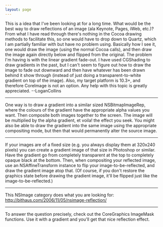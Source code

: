 ```yaml
---
layout: page
---
```


This is a idea that I've been looking at for a long time. What would be the best way to draw reflections of an image (ala Keynote, Pages, iWeb, etc.)? From what I have read through there's nothing in the Cocoa drawing methods to facilitate this, so one would have to drop down to Quartz, which I am partially familiar with but have no problem using. Basically how I see it, one would draw the image (using the normal Cocoa calls), and then draw the image again directly below and flipped from the original. The problem I'm having is with the linear gradient fade-out. I have used CGShading to draw gradients in the past, but I can't seem to figure out how to draw the image to fade out downward and then have whatever has been drawn behind it show through (instead of just doing a transparent-to-white gradient on top of the image). Also, my target platform is 10.3+, and therefore CoreImage is not an option. Any help with this topic is greatly appreciated. --LoganCollins

----

One way is to draw a gradient into a similar sized NSBitmapImageRep, where the colours of the gradient have the appropriate alpha values you want. Then composite both images together to the screen. The image will be multiplied by the alpha gradient, et voila! the effect you seek. You might also be able to draw the gradient into the same image using the appropriate compositing mode, but then that would permanently alter the source image.

----

If your images are of a fixed size (e.g. you always display them at 320x240 pixels) you can create a gradient image of that size in Photoshop or similar. Have the gradient go from completely transparent at the top to completely opaque black at the bottom. Then, when compositing your reflected image, use an NSAffineTransform instance to flip your image-to-be-reflected, and draw the gradient image atop that. (Of course, if you don't restore the graphics state before drawing the gradient image, it'll be flipped just like the image-to-be-reflected.)

----

This NSImage category does what you are looking for: http://bithaus.com/2006/11/05/nsimage-reflection/

----

To answer the question precisely, check out the CoreGraphics ImageMask functions. Use it with a gradient and you'll get that nice reflection effect.
